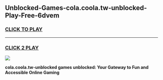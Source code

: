 
## Unblocked-Games-cola.coola.tw-unblocked-Play-Free-6dvem
<h3>
<a href="https://premium76.site?title=cola.coola.tw-unblocked&ref=12A">CLICK TO PLAY</a></h3>
<hr>

<h3>
<a href="https://premium76.site?title=cola.coola.tw-unblocked&ref=12A">CLICK 2 PLAY</a>
  
</h3>

<a href="https://premium76.site?title=cola.coola.tw-unblocked&ref=12A"><img src="https://clearcache.store/games.png"></a>


**cola.coola.tw-unblocked games unblocked: Your Gateway to Fun and Accessible Online Gaming**
